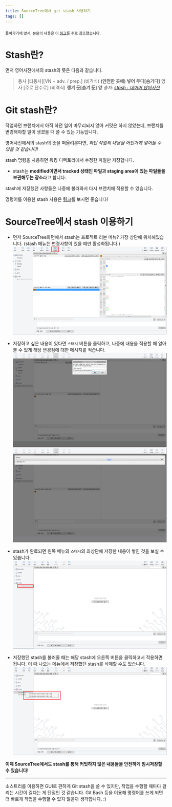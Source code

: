 ```yaml
---
title: SourceTree에서 git stash 사용하기
tags: []
---
```



<sub>들어가기에 앞서, 본문의 내용은 이 [링크](https://git-scm.com/book/ko/v1/Git-%EB%8F%84%EA%B5%AC-Stashing)를 주로 참조했습니다.</sub>

# Stash란?

먼저 영어사전에서의 stash의 뜻은 다음과 같습니다.

> 동사
> [타동사][VN + adv. / prep.] (비격식) **(안전한 곳에) 넣어 두다[숨기다]**
> 명사
> [주로 단수로] (비격식) **챙겨 둔[숨겨 둔] 양**
> *출처: [stash : 네이버 영어사전](http://endic.naver.com/enkrEntry.nhn?sLn=kr&entryId=02ccbc67c89343d4b88048c8b25d5464&query=stash)*


# Git stash란?

작업하던 브랜치에서 아직 하던 일이 마무리되지 않아 커밋은 하지 않았는데, 브랜치를 변경해야할 일이 생겼을 때 쓸 수 있는 기능입니다.

영어사전에서의 stash의 뜻을 떠올려본다면, *하던 작업의 내용을 어딘가에 넣어둘 수 있을 것 같습니다!*

stash 명령을 사용하면 워킹 디렉토리에서 수정한 파일만 저장합니다.
- stash는 **modified이면서 tracked 상태인 파일과 staging area에 있는 파일들을 보관해두는 장소**라고 합니다.

stash에 저장했던 사항들은 나중에 불러와서 다시 브랜치에 적용할 수 있습니다.

명령어를 이용한 stash 사용은 [링크](https://git-scm.com/book/ko/v1/Git-%EB%8F%84%EA%B5%AC-Stashing)를 보시면 좋습니다!

# SourceTree에서 stash 이용하기

- 먼저 SourceTree화면에서 stash는 프로젝트 리본 메뉴? 가장 상단에 위치해있습니다.
  (stash 메뉴는 변경사항이 있을 때만 활성화됩니다.)
![stash-1](/assets/stash-1.png)


- 저장하고 싶은 내용이 있다면 `스태시` 버튼을 클릭하고, 나중에 내용을 적용할 때 알아볼 수 있게 해당 변경점에 대한 메시지를 적습니다.
![stash-2](/assets/stash-2.png)
![stash-3](/assets/stash-3.png)

- stash가 완료되면 왼쪽 메뉴의 `스태시`의 최상단에 저장한 내용이 쌓인 것을 보실 수 있습니다.
![stash-4](/assets/stash-4.png)

- 저장했던 stash를 불러올 때는 해당 stash에 오른쪽 버튼을 클릭하고서 적용하면 됩니다.
  이 때 나오는 메뉴에서 저장했던 stash를 삭제할 수도 있습니다.
  ![stash-5](/assets/stash-5.png)



**이제 SourceTree에서도 stash를 통해 커밋하지 않은 내용들을 안전하게 임시저장할 수 있습니다!**

------
소스트리를 이용하면 GUI로 편하게 Git stash을 쓸 수 있지만, 작업을 수행할 때마다 걸리는 시간이 길다는 게 단점인 것 같습니다.
Git Bash 등을 이용해 명령어를 쓰게 되면 더 빠르게 작업을 수행할 수 있지 않을까 생각합니다. :)
